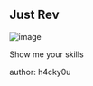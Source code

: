 ## Just Rev

![image](https://github.com/user-attachments/assets/eb20b91b-3d8a-496e-899c-285fe829742a)

Show me your skills

author: h4cky0u
